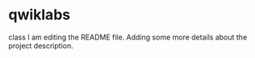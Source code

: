 # qwiklabs
class
I am editing the README file. Adding some more details about the project description.
